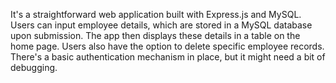  It's a straightforward web application built with Express.js and MySQL. Users can input employee details, which are stored in a MySQL database upon submission. The app then displays these details in a table on the home page. Users also have the option to delete specific employee records. There's a basic authentication mechanism in place, but it might need a bit of debugging.

